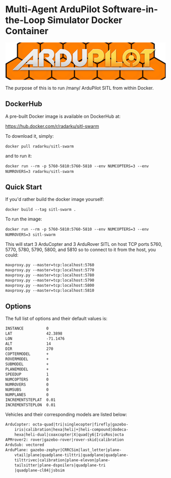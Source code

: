 Multi-Agent ArduPilot Software-in-the-Loop Simulator Docker Container
=====================================================================

![sitl-swarm-logo](sitl-swarm-logo.png)

The purpose of this is to run /many/ ArduPilot SITL from within Docker.

DockerHub
---------

A pre-built Docker image is available on DockerHub at:

https://hub.docker.com/r/radarku/sitl-swarm

To download it, simply:

`docker pull radarku/sitl-swarm`
 
and to run it:

`docker run --rm -p 5760-5810:5760-5810 --env NUMCOPTERS=3 --env NUMROVERS=3 radarku/sitl-swarm`


Quick Start
-----------

If you'd rather build the docker image yourself:

`docker build --tag sitl-swarm .`

To run the image:

`docker run --rm -p 5760-5810:5760-5810 --env NUMCOPTERS=3 --env NUMROVERS=3 sitl-swarm`

This will start 3 ArduCopter and 3 ArduRover SITL on host TCP ports 5760, 5770, 5780, 5790, 5800, and 5810 so to connect to it from the host, you could:

```
mavproxy.py --master=tcp:localhost:5760
mavproxy.py --master=tcp:localhost:5770
mavproxy.py --master=tcp:localhost:5780
mavproxy.py --master=tcp:localhost:5790
mavproxy.py --master=tcp:localhost:5800
mavproxy.py --master=tcp:localhost:5810
```

Options
-------

The full list of options and their default values is:

```
INSTANCE          0
LAT               42.3898
LON               -71.1476
ALT               14
DIR               270
COPTERMODEL       +
ROVERMODEL        +
SUBMODEL          +
PLANEMODEL        +
SPEEDUP           1
NUMCOPTERS        0
NUMROVERS         0
NUMSUBS           0
NUMPLANES         0
INCREMENTSTEPLAT  0.01
INCREMENTSTEPLON  0.01
```

Vehicles and their corresponding models are listed below:

```
ArduCopter: octa-quad|tri|singlecopter|firefly|gazebo-
    iris|calibration|hexa|heli|+|heli-compound|dodeca-
    hexa|heli-dual|coaxcopter|X|quad|y6|IrisRos|octa
APMrover2: rover|gazebo-rover|rover-skid|calibration
ArduSub: vectored
ArduPlane: gazebo-zephyr|CRRCSim|last_letter|plane-
    vtail|plane|quadplane-tilttri|quadplane|quadplane-
    tilttrivec|calibration|plane-elevon|plane-
    tailsitter|plane-dspoilers|quadplane-tri
    |quadplane-cl84|jsbsim
```
